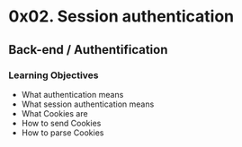 # 0x02. Session authentication
## Back-end / Authentification

### Learning Objectives
* What authentication means
* What session authentication means
* What Cookies are
* How to send Cookies
* How to parse Cookies